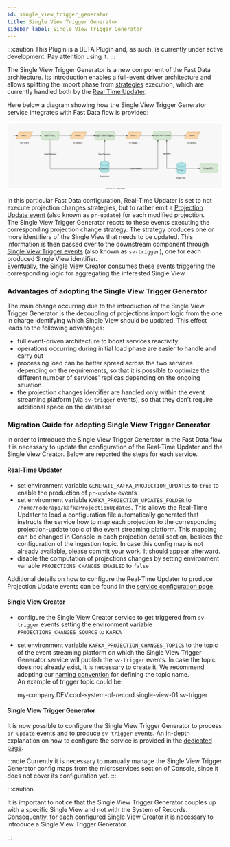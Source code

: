 ```yaml
---
id: single_view_trigger_generator
title: Single View Trigger Generator
sidebar_label: Single View Trigger Generator
---
```


:::caution
This Plugin is a BETA Plugin and, as such, is currently under active development. Pay attention using it.
:::

The Single View Trigger Generator is a new component of the Fast Data architecture. Its introduction enables a full-event driver architecture and allows splitting the import phase
from [strategies](/fast_data/the_basics.md#strategies) execution, which are currently handled both by the [Real Time Updater](/fast_data/realtime_updater.md).

Here below a diagram showing how the Single View Trigger Generator service integrates with Fast Data flow is provided:

![Fast data lifecycle with Single View Trigger Generator](img/svtg-fd-arch.svg)

In this particular Fast Data configuration, Real-Time Updater is set to not execute projection changes strategies, but to rather emit a [Projection Update event](/fast_data/inputs_and_outputs.md#projection-update) (also known as `pr-update`) for each modified projection.  
The Single View Trigger Generator reacts to these events executing the corresponding projection change strategy. The strategy produces one or more identifiers of the Single View that needs to be updated.
This information is then passed over to the downstream component through [Single View Trigger events](/fast_data/inputs_and_outputs.md#single-view-trigger) (also known as `sv-trigger`), one for each produced Single View identifier.  
Eventually, the [Single View Creator](/fast_data/single_view_creator.md) consumes these events triggering the corresponding logic for aggregating the interested Single View.

### Advantages of adopting the Single View Trigger Generator

The main change occurring due to the introduction of the Single View Trigger Generator is the decoupling of projections import logic from the one in charge identifying which Single View should be updated.
This effect leads to the following advantages:

- full event-driven architecture to boost services reactivity
- operations occurring during initial load phase are easier to handle and carry out
- processing load can be better spread across the two services depending on the requirements, so that it is possible to optimize the different number of services' replicas depending on the ongoing situation
- the projection changes identifier are handled only within the event streaming platform (via `sv-trigger` events), so that they don't require additional space on the database

### Migration Guide for adopting Single View Trigger Generator

In order to introduce the Single View Trigger Generator in the Fast Data flow it is necessary to update the configuration of the Real-Time Updater and the Single View Creator. Below are reported the steps for each service.

#### Real-Time Updater

- set environment variable `GENERATE_KAFKA_PROJECTION_UPDATES` to `true` to enable the production of `pr-update` events
- set environment variable `KAFKA_PROJECTION_UPDATES_FOLDER` to `/home/node/app/kafkaProjectionUpdates`. This allows the Real-Time Updater to load a configuration file automatically generated that instructs the service how to map each projection to the corresponding projection-update topic of the event streaming platform. This mapping can be changed in Console in each projection detail section, besides the configuration of the ingestion topic. In case this config map is not already available, please commit your work. It should appear afterward.
- disable the computation of projections changes by setting environment variable `PROJECTIONS_CHANGES_ENABLED` to `false`

Additional details on how to configure the Real-Time Updater to produce Projection Update events can be found in the [service configuration page](/fast_data/configuration/realtime_updater.md#kafka-projection-updates-configuration).

#### Single View Creator

- configure the Single View Creator service to get triggered from `sv-trigger` events setting the environment variable `PROJECTIONS_CHANGES_SOURCE` to `KAFKA`
- set environment variable `KAFKA_PROJECTION_CHANGES_TOPICS` to the topic of the event streaming platform on which the Single View Trigger Generator service will publish the `sv-trigger` events.
In case the topic does not already exist, it is necessary to create it. We recommend adopting our [naming convention](/fast_data/inputs_and_outputs.md#topic-naming-convention-2) for defining the topic name.  
An example of trigger topic could be:

    my-company.DEV.cool-system-of-record.single-view-01.sv-trigger

#### Single View Trigger Generator

It is now possible to configure the Single View Trigger Generator to process `pr-update` events and to produce `sv-trigger` events.
An in-depth explanation on how to configure the service is provided in the [dedicated page](/fast_data/configuration/single_view_trigger_generator.md).

:::note
Currently it is necessary to manually manage the Single View Trigger Generator config maps from the microservices section of Console, since it does not cover its configuration yet.
:::

:::caution

It is important to notice that the Single View Trigger Generator couples up with a specific Single View and not with the System of Records. Consequently, for each configured Single View Creator it is necessary to introduce a Single View Trigger Generator.

:::
